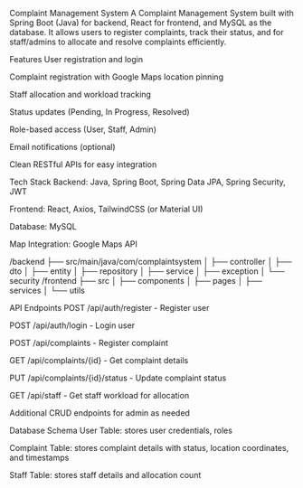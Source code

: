 Complaint Management System
A Complaint Management System built with Spring Boot (Java) for backend, React for frontend, and MySQL as the database. It allows users to register complaints, track their status, and for staff/admins to allocate and resolve complaints efficiently.

Features
User registration and login

Complaint registration with Google Maps location pinning

Staff allocation and workload tracking

Status updates (Pending, In Progress, Resolved)

Role-based access (User, Staff, Admin)

Email notifications (optional)

Clean RESTful APIs for easy integration

Tech Stack
Backend: Java, Spring Boot, Spring Data JPA, Spring Security, JWT

Frontend: React, Axios, TailwindCSS (or Material UI)

Database: MySQL

Map Integration: Google Maps API

/backend
    ├── src/main/java/com/complaintsystem
    │       ├── controller
    │       ├── dto
    │       ├── entity
    │       ├── repository
    │       ├── service
    │       ├── exception
    │       └── security
/frontend
    ├── src
    │   ├── components
    │   ├── pages
    │   ├── services
    │   └── utils

API Endpoints
POST /api/auth/register - Register user

POST /api/auth/login - Login user

POST /api/complaints - Register complaint

GET /api/complaints/{id} - Get complaint details

PUT /api/complaints/{id}/status - Update complaint status

GET /api/staff - Get staff workload for allocation

Additional CRUD endpoints for admin as needed

Database Schema
User Table: stores user credentials, roles

Complaint Table: stores complaint details with status, location coordinates, and timestamps

Staff Table: stores staff details and allocation count

